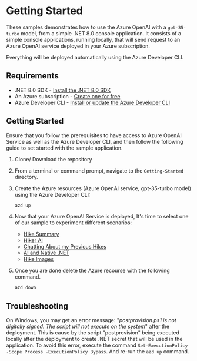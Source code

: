 # Getting Started

These samples demonstrates how to use the Azure OpenAI with a `gpt-35-turbo` model, from a simple .NET 8.0 console application. It consists of a simple console applications, running locally, that will send request to an Azure OpenAI service deployed in your Azure subscription. 

Everything will be deployed automatically using the Azure Developer CLI.

## Requirements

- .NET 8.0 SDK - [Install the .NET 8.0 SDK](https://dotnet.microsoft.com/download/dotnet/8.0)
- An Azure subscription - [Create one for free](https://azure.microsoft.com/free)
- Azure Developer CLI - [Install or update the Azure Developer CLI](https://learn.microsoft.com/azure/developer/azure-developer-cli/install-azd)

## Getting Started

Ensure that you follow the prerequisites to have access to Azure OpenAI Service as well as the Azure Developer CLI, and then follow the following guide to set started with the sample application.

1. Clone/ Download the repository
2. From a terminal or command prompt, navigate to the `Getting-Started` directory.

3. Create the Azure resources (Azure OpenAI service, gpt-35-turbo model) using the Azure Developer CLI:
	```bash
	azd up
	```
4. Now that your Azure OpenAI Service is deployed, It's time to select one of our sample to experiment different scenarios:
	- [Hike Summary](01-HikeSummary/README.md)
	- [Hiker AI](02-HikerAI/README.md)
	- [Chatting About my Previous Hikes](03-ChattingAboutMyHikes/README.md)
	- [AI and Native .NET](04-AiAndNative/README.md)
	- [Hike Images](05-HikeImages/README.md)

5. Once you are done delete the Azure recourse with the following command.
	```bash
	azd down
	```

## Troubleshooting

On Windows, you may get an error message: "*postprovision.ps1 is not digitally signed. The script will not execute on the system*" after the deployment. This is cause by the script "postprovision" being executed locally after the deployment to create .NET secret that will be used in the application. To avoid this error, execute the command `Set-ExecutionPolicy -Scope Process -ExecutionPolicy Bypass`. And re-run the `azd up` command.
